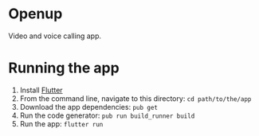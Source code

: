 # Openup

Video and voice calling app.

Running the app
===============
1. Install [Flutter](https://flutter.dev/docs/get-started/install)
2. From the command line, navigate to this directory: `cd path/to/the/app`
3. Download the app dependencies: `pub get`
4. Run the code generator: `pub run build_runner build`
5. Run the app: `flutter run`